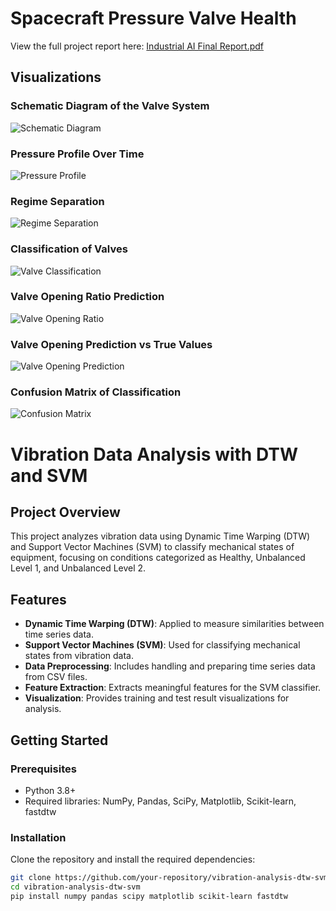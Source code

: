 # Spacecraft Pressure Valve Health

View the full project report here: [Industrial AI Final Report.pdf](https://github.com/user-attachments/files/18400934/Industrial.AI.Final.Report.pdf)

## Visualizations

### Schematic Diagram of the Valve System
![Schematic Diagram](https://github.com/user-attachments/assets/0fa931c0-4d6b-4ee3-8cd9-e81f527537e9)

### Pressure Profile Over Time
![Pressure Profile](https://github.com/user-attachments/assets/86f3bb31-bfa3-43e3-aa20-d980be7f5ed8)

### Regime Separation
![Regime Separation](https://github.com/user-attachments/assets/b0847870-9943-4aaa-b4dd-2cd41562eef2)

### Classification of Valves
![Valve Classification](https://github.com/user-attachments/assets/c3a0d493-528f-4a81-87b6-c36b6303813d)

### Valve Opening Ratio Prediction
![Valve Opening Ratio](https://github.com/user-attachments/assets/f8b38f34-ee83-4e6d-9144-d831e68eef7a)

### Valve Opening Prediction vs True Values
![Valve Opening Prediction](https://github.com/user-attachments/assets/06d66707-1af6-411e-85a7-c7821dc027e1)

### Confusion Matrix of Classification
![Confusion Matrix](https://github.com/user-attachments/assets/5609eaba-3fb5-493c-bb20-4550db996a1a)

# Vibration Data Analysis with DTW and SVM

## Project Overview
This project analyzes vibration data using Dynamic Time Warping (DTW) and Support Vector Machines (SVM) to classify mechanical states of equipment, focusing on conditions categorized as Healthy, Unbalanced Level 1, and Unbalanced Level 2.

## Features
- **Dynamic Time Warping (DTW)**: Applied to measure similarities between time series data.
- **Support Vector Machines (SVM)**: Used for classifying mechanical states from vibration data.
- **Data Preprocessing**: Includes handling and preparing time series data from CSV files.
- **Feature Extraction**: Extracts meaningful features for the SVM classifier.
- **Visualization**: Provides training and test result visualizations for analysis.

## Getting Started

### Prerequisites
- Python 3.8+
- Required libraries: NumPy, Pandas, SciPy, Matplotlib, Scikit-learn, fastdtw

### Installation
Clone the repository and install the required dependencies:
```bash
git clone https://github.com/your-repository/vibration-analysis-dtw-svm.git
cd vibration-analysis-dtw-svm
pip install numpy pandas scipy matplotlib scikit-learn fastdtw
